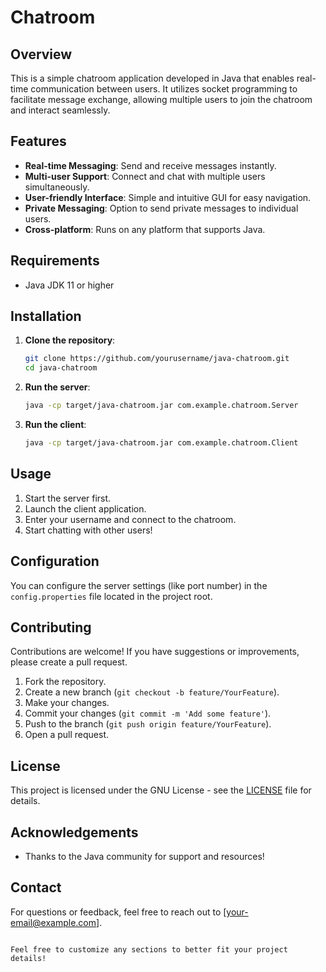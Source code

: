 # Chatroom

## Overview

This is a simple chatroom application developed in Java that enables real-time communication between users. It utilizes socket programming to facilitate message exchange, allowing multiple users to join the chatroom and interact seamlessly.

## Features

- **Real-time Messaging**: Send and receive messages instantly.
- **Multi-user Support**: Connect and chat with multiple users simultaneously.
- **User-friendly Interface**: Simple and intuitive GUI for easy navigation.
- **Private Messaging**: Option to send private messages to individual users.
- **Cross-platform**: Runs on any platform that supports Java.

## Requirements

- Java JDK 11 or higher

## Installation

1. **Clone the repository**:

   ```bash
   git clone https://github.com/yourusername/java-chatroom.git
   cd java-chatroom
   ```

3. **Run the server**:

   ```bash
   java -cp target/java-chatroom.jar com.example.chatroom.Server
   ```

4. **Run the client**:

   ```bash
   java -cp target/java-chatroom.jar com.example.chatroom.Client
   ```

## Usage

1. Start the server first.
2. Launch the client application.
3. Enter your username and connect to the chatroom.
4. Start chatting with other users!

## Configuration

You can configure the server settings (like port number) in the `config.properties` file located in the project root.

## Contributing

Contributions are welcome! If you have suggestions or improvements, please create a pull request.

1. Fork the repository.
2. Create a new branch (`git checkout -b feature/YourFeature`).
3. Make your changes.
4. Commit your changes (`git commit -m 'Add some feature'`).
5. Push to the branch (`git push origin feature/YourFeature`).
6. Open a pull request.

## License

This project is licensed under the GNU License - see the [LICENSE](LICENSE) file for details.

## Acknowledgements

- Thanks to the Java community for support and resources!

## Contact

For questions or feedback, feel free to reach out to [your-email@example.com].
```

Feel free to customize any sections to better fit your project details!
